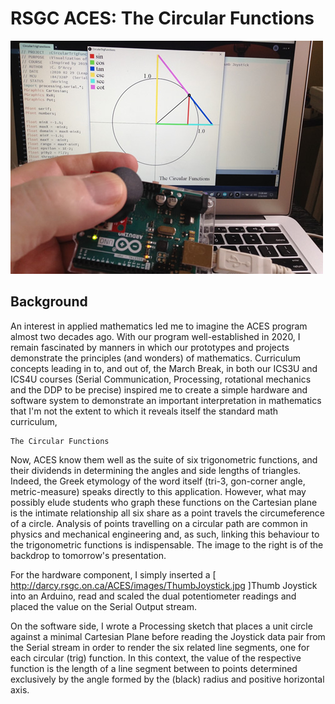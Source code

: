 # RSGC ACES: The Circular Functions

![PCB Appliance](images/JoystickActiveMid.jpg)

## Background
An interest in applied mathematics led me to imagine the ACES program almost two decades ago.  With our program well-established in 2020, I remain fascinated by manners in which our prototypes and projects demonstrate the principles (and wonders) of mathematics.
Curriculum concepts leading in to, and out of, the March Break, in both our ICS3U and ICS4U courses (Serial Communication, Processing, rotational mechanics and the DDP to be precise) inspired me to create a simple hardware and software system to demonstrate an important interpretation in mathematics that I'm not the extent to which it reveals itself the standard math curriculum, 

	The Circular Functions

Now, ACES know them well as the suite of six trigonometric functions, and their dividends in determining the angles and side lengths of triangles. Indeed, the Greek etymology of the word itself  (tri-3, gon-corner angle, metric-measure) speaks directly to this application. 
However, what may possibly elude students who graph these functions on the Cartesian plane is the intimate relationship all six  share as a point travels the circumeference of a circle.  Analysis of points travelling on a circular path are common in physics and  mechanical engineering and, as such, linking this behaviour to the trigonometric functions is indispensable.
The image to the right is of the backdrop to tomorrow's presentation. 

For the hardware component, I simply inserted a [ http://darcy.rsgc.on.ca/ACES/images/ThumbJoystick.jpg ]Thumb Joystick into an Arduino, read and scaled the dual potentiometer readings and placed the value on the Serial Output stream.

On the software side, I wrote a Processing sketch that places a unit circle against a minimal Cartesian Plane before reading the Joystick data pair from the Serial stream in order to render the six related line segments, one for each circular (trig) function.
In this context, the value of the respective function is the length of a line segment between to points determined exclusively by the angle formed by the (black) radius and positive horizontal axis.  
  